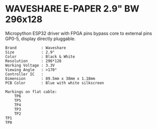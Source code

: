 # WAVESHARE E-PAPER 2.9" BW 296x128

Micropython ESP32 driver with FPGA pins bypass core
to external pins GP0-5, display directly pluggable.

    Brand           : Waveshare
    Size            : 2.9"
    Color           : Black & White
    Resolution      : 296*128
    Working Voltage : 3.3V
    Viewing Angle   : >170°
    Controller IC   : 
    Dimension       : 89.5mm x 38mm x 1.18mm
    PCB Color       : Blue with white silkscreen

    Markings on flat cable:
        TP6
        TP5
        TP4
        TP3
        TP2
    TP1
    TP0
